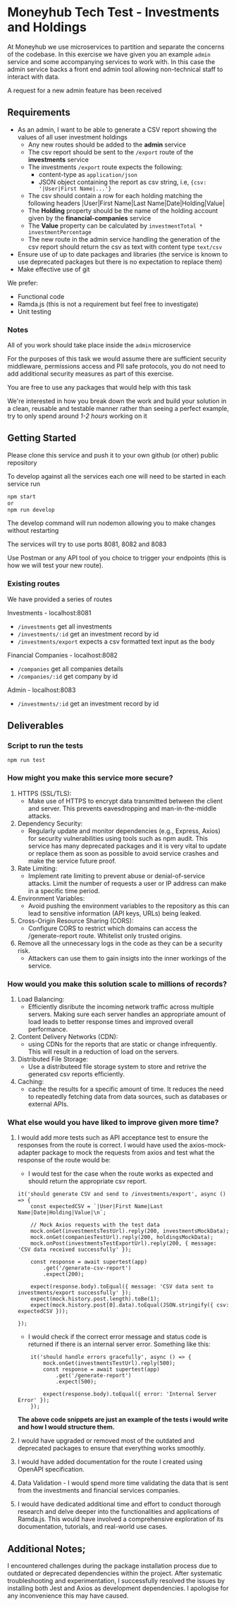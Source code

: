 # Moneyhub Tech Test - Investments and Holdings

At Moneyhub we use microservices to partition and separate the concerns of the codebase. In this exercise we have given you an example `admin` service and some accompanying services to work with. In this case the admin service backs a front end admin tool allowing non-technical staff to interact with data.

A request for a new admin feature has been received

## Requirements

- As an admin, I want to be able to generate a CSV report showing the values of all user investment holdings
    - Any new routes should be added to the **admin** service
    - The csv report should be sent to the `/export` route of the **investments** service
    - The investments `/export` route expects the following:
        - content-type as `application/json`
        - JSON object containing the report as csv string, i.e, `{csv: '|User|First Name|...'}`
    - The csv should contain a row for each holding matching the following headers
    |User|First Name|Last Name|Date|Holding|Value|
    - The **Holding** property should be the name of the holding account given by the **financial-companies** service
    - The **Value** property can be calculated by `investmentTotal * investmentPercentage`
    - The new route in the admin service handling the generation of the csv report should return the csv as text with content type `text/csv`
- Ensure use of up to date packages and libraries (the service is known to use deprecated packages but there is no expectation to replace them)
- Make effective use of git

We prefer:
- Functional code
- Ramda.js (this is not a requirement but feel free to investigate)
- Unit testing

### Notes
All of you work should take place inside the `admin` microservice

For the purposes of this task we would assume there are sufficient security middleware, permissions access and PII safe protocols, you do not need to add additional security measures as part of this exercise.

You are free to use any packages that would help with this task

We're interested in how you break down the work and build your solution in a clean, reusable and testable manner rather than seeing a perfect example, try to only spend around *1-2 hours* working on it

## Getting Started

Please clone this service and push it to your own github (or other) public repository

To develop against all the services each one will need to be started in each service run

```bash
npm start
or
npm run develop
```

The develop command will run nodemon allowing you to make changes without restarting

The services will try to use ports 8081, 8082 and 8083

Use Postman or any API tool of you choice to trigger your endpoints (this is how we will test your new route).

### Existing routes
We have provided a series of routes

Investments - localhost:8081
- `/investments` get all investments
- `/investments/:id` get an investment record by id
- `/investments/export` expects a csv formatted text input as the body

Financial Companies - localhost:8082
- `/companies` get all companies details
- `/companies/:id` get company by id

Admin - localhost:8083
- `/investments/:id` get an investment record by id

## Deliverables 
### Script to run the tests
```
npm run test
```
### How might you make this service more secure?
1. HTTPS (SSL/TLS):
    - Make use of HTTPS to encrypt data transmitted between the client and server. This prevents eavesdropping and man-in-the-middle attacks.
2. Dependency Security:
    - Regularly update and monitor dependencies (e.g., Express, Axios) for security vulnerabilities using tools such as npm audit. This service has many deprecated packages and it is very vital to update or replace them as soon as possible to avoid service crashes and make the service future proof.
3. Rate Limiting:
    - Implement rate limiting to prevent abuse or denial-of-service attacks. Limit the number of requests a user or IP address can make in a specific time period. 
4. Environment Variables:
    - Avoid pushing the environment variables to the repository as this can lead to sensitive information (API keys, URLs) being leaked.
4. Cross-Origin Resource Sharing (CORS):
    - Configure CORS to restrict which domains can access the /generate-report route. Whitelist only trusted origins.
5. Remove all the unnecessary logs in the code as they can be a security risk. 
    -   Attackers can use them to gain insigts into the inner workings of the service.

### How would you make this solution scale to millions of records?
1. Load Balancing:
    - Efficiently disribute the incoming network traffic across multiple servers. Making sure each server handles an appropriate amount of load leads to better response times and improved overall performance.  
2. Content Delivery Networks (CDN):
    - using CDNs for the reports that are static or change infrequently. This will result in a reduction of load on the servers.
3. Distributed File Storage:
    - Use a distributeed file storage system to store and retrive the generated csv reports efficiently. 
4. Caching:
    - cache the results for a specific amount of time. It reduces the need to repeatedly fetching data from  data sources, such as databases or external APIs.

### What else would you have liked to improve given more time?
1. I would add more tests such as API acceptance test to ensure the responses from the route is correct. I would have used the axios-mock-adapter package to mock the requests from axios and test what the response of the route would be:
    - I would test for the case when the route works as expected and should return the appropriate csv  report. 
    ```
    it('should generate CSV and send to /investments/export', async () => {  
        const expectedCSV = `|User|First Name|Last Name|Date|Holding|Value|\n`;
            
        // Mock Axios requests with the test data
        mock.onGet(investmentsTestUrl).reply(200, investmentsMockData);
        mock.onGet(companiesTestUrl).reply(200, holdingsMockData);
        mock.onPost(investmentsTestExportUrl).reply(200, { message: 'CSV data received successfully' });
            
        const response = await supertest(app)
            .get('/generate-csv-report')
            .expect(200);

        expect(response.body).toEqual({ message: 'CSV data sent to investments/export successfully' });
        expect(mock.history.post.length).toBe(1);
        expect(mock.history.post[0].data).toEqual(JSON.stringify({ csv: expectedCSV }));
        
    });
    ```

    - I would check if the correct error message and status code is returned if there is an internal server error. Something like this:
    ```
        it('should handle errors gracefully', async () => {
            mock.onGet(investmentsTestUrl).reply(500);
            const response = await supertest(app)
                .get('/generate-report')
                .expect(500);

            expect(response.body).toEqual({ error: 'Internal Server Error' });
        });
    ```
    
    **The above code snippets are just an example of the tests i would write and how I would structure them.**

2. I would have upgraded or removed most of the outdated and deprecated packages to ensure that everything works smoothly.

3. I would have added documentation for the route I created using OpenAPI specification.

4. Data Validation - I would spend more time validating the data that is sent from the investments and financial services companies.

5. I would have dedicated additional time and effort to conduct thorough research and delve deeper into the functionalities and applications of Ramda.js. This would have involved a comprehensive exploration of its documentation, tutorials, and real-world use cases.


## Additional Notes;
I encountered challenges during the package installation process due to outdated or deprecated dependencies within the project. After systematic troubleshooting and experimentation, I successfully resolved the issues by installing both Jest and Axios as development dependencies. I apologise for any inconvenience this may have caused.
